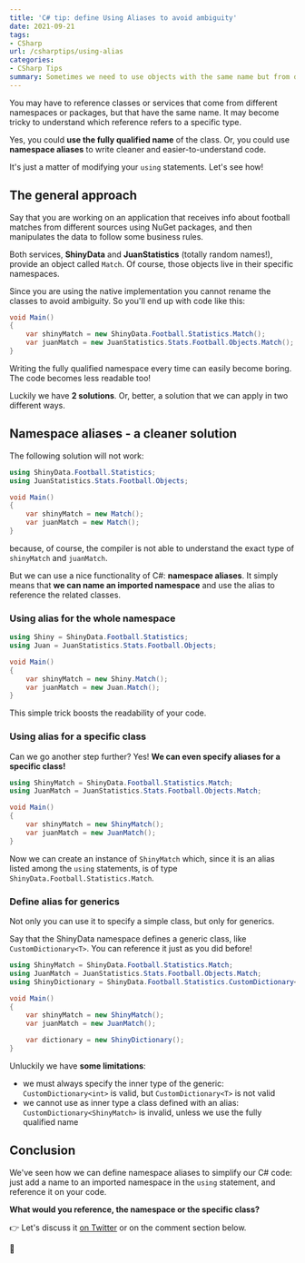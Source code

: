 ```yaml
---
title: 'C# tip: define Using Aliases to avoid ambiguity'
date: 2021-09-21
tags:
- CSharp
url: /csharptips/using-alias
categories:
- CSharp Tips
summary: Sometimes we need to use objects with the same name but from different namespaces. How to remove that ambiguity? By Using Aliases!
---
```


You may have to reference classes or services that come from different namespaces or packages, but that have the same name. It may become tricky to understand which reference refers to a specific type.

Yes, you could **use the fully qualified name** of the class. Or, you could use **namespace aliases** to write cleaner and easier-to-understand code.

It's just a matter of modifying your `using` statements. Let's see how!

## The general approach

Say that you are working on an application that receives info about football matches from different sources using NuGet packages, and then manipulates the data to follow some business rules.

Both services, **ShinyData** and **JuanStatistics** (totally random names!), provide an object called `Match`. Of course, those objects live in their specific namespaces.

Since you are using the native implementation you cannot rename the classes to avoid ambiguity. So you'll end up with code like this:

```cs
void Main()
{
    var shinyMatch = new ShinyData.Football.Statistics.Match();
    var juanMatch = new JuanStatistics.Stats.Football.Objects.Match();
}
```

Writing the fully qualified namespace every time can easily become boring. The code becomes less readable too!

Luckily we have **2 solutions**. Or, better, a solution that we can apply in two different ways.

## Namespace aliases - a cleaner solution

The following solution will not work:

```cs
using ShinyData.Football.Statistics;
using JuanStatistics.Stats.Football.Objects;

void Main()
{
    var shinyMatch = new Match();
    var juanMatch = new Match();
}
```

because, of course, the compiler is not able to understand the exact type of `shinyMatch` and `juanMatch`.

But we can use a nice functionality of C#: **namespace aliases**. It simply means that **we can name an imported namespace** and use the alias to reference the related classes.

### Using alias for the whole namespace

```cs
using Shiny = ShinyData.Football.Statistics;
using Juan = JuanStatistics.Stats.Football.Objects;

void Main()
{
    var shinyMatch = new Shiny.Match();
    var juanMatch = new Juan.Match();
}
```

This simple trick boosts the readability of your code.

### Using alias for a specific class

Can we go another step further? Yes! **We can even specify aliases for a specific class!**

```cs
using ShinyMatch = ShinyData.Football.Statistics.Match;
using JuanMatch = JuanStatistics.Stats.Football.Objects.Match;

void Main()
{
    var shinyMatch = new ShinyMatch();
    var juanMatch = new JuanMatch();
}
```

Now we can create an instance of `ShinyMatch` which, since it is an alias listed among the `using` statements, is of type `ShinyData.Football.Statistics.Match`.

### Define alias for generics

Not only you can use it to specify a simple class, but only for generics.

Say that the ShinyData namespace defines a generic class, like `CustomDictionary<T>`. You can reference it just as you did before!

```cs
using ShinyMatch = ShinyData.Football.Statistics.Match;
using JuanMatch = JuanStatistics.Stats.Football.Objects.Match;
using ShinyDictionary = ShinyData.Football.Statistics.CustomDictionary<int>;

void Main()
{
    var shinyMatch = new ShinyMatch();
    var juanMatch = new JuanMatch();

    var dictionary = new ShinyDictionary();
}
```

Unluckily we have **some limitations**:

- we must always specify the inner type of the generic: `CustomDictionary<int>` is valid, but `CustomDictionary<T>` is not valid
- we cannot use as inner type a class defined with an alias: `CustomDictionary<ShinyMatch>` is invalid, unless we use the fully qualified name

## Conclusion

We've seen how we can define namespace aliases to simplify our C# code: just add a name to an imported namespace in the `using` statement, and reference it on your code.

**What would you reference, the namespace or the specific class?**

👉 Let's discuss it [on Twitter](https://twitter.com/BelloneDavide/status/1343606638280765440 "Original tweet on Twitter") or on the comment section below.

🐧
